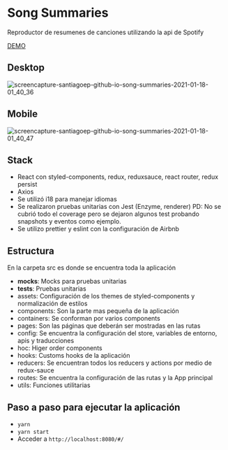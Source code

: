 # Song Summaries
Reproductor de resumenes de canciones utilizando la api de Spotify

[DEMO](https://santiagoep.github.io/song-summaries/#/)

## Desktop
![screencapture-santiagoep-github-io-song-summaries-2021-01-18-01_40_36](https://user-images.githubusercontent.com/46332292/104880797-3e171580-592e-11eb-9eb1-00cdc4c3f184.png)

## Mobile
![screencapture-santiagoep-github-io-song-summaries-2021-01-18-01_40_47](https://user-images.githubusercontent.com/46332292/104880803-41120600-592e-11eb-945d-6773947d235e.png)


## Stack
- React con styled-components, redux, reduxsauce, react router, redux persist
- Axios
- Se utilizó i18 para manejar idiomas
- Se realizaron pruebas unitarias con Jest (Enzyme, renderer) PD: No se cubrió todo el coverage pero se dejaron algunos test probando snapshots y eventos como ejemplo.
- Se utilizo prettier y eslint con la configuración de Airbnb

## Estructura
En la carpeta src es donde se encuentra toda la aplicación
- __mocks__: Mocks para pruebas unitarias
- __tests__: Pruebas unitarias
- assets: Configuración de los themes de styled-components y normalización de estilos
- components: Son la parte mas pequeña de la aplicación
- containers: Se conforman por varios components
- pages: Son las páginas que deberán ser mostradas en las rutas
- config: Se encuentra la configuración del store, variables de entorno, apis y traducciones
- hoc: Higer order components
- hooks: Customs hooks de la aplicación
- reducers: Se encuentran todos los reducers y actions por medio de redux-sauce
- routes: Se encuentra la configuración de las rutas y la App principal
- utils: Funciones utilitarias

## Paso a paso para ejecutar la aplicación
- `yarn`
- `yarn start`
- Acceder a `http://localhost:8080/#/`


